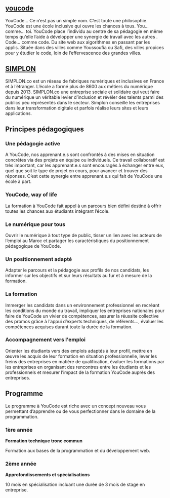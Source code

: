 
## [youcode](https://youcode.ma/)

YouCode… Ce n’est pas un simple nom. C’est toute une philosophie. YouCode est une école inclusive qui ouvre les chances à tous. You… comme… toi. YouCode place l’individu au centre de sa pédagogie en même temps qu’elle l’aide à développer une synergie de travail avec les autres . Code… comme code. Du site web aux algorithmes en passant par les applis. Située dans des villes comme Youssoufia ou Safi, des villes propices pour y étudier le code, loin de l’effervescence des grandes villes.

## [SIMPLON](https://simplon.co)

SIMPLON.co est un réseau de fabriques numériques et inclusives en France et à l’étranger. L’école a formé plus de 8600 aux métiers du numérique depuis 2013. SIMPLON.co une entreprise sociale et solidaire qui veut faire du numérique un véritable levier d’inclusion et révéler des talents parmi des publics peu représentés dans le secteur. Simplon conseille les entreprises dans leur transformation digitale et parfois réalise leurs sites et leurs applications.

## Principes pédagogiques

### Une pédagogie active

A YouCode, nos apprenant.e.s sont confrontés à des mises en situation concrètes via des projets en équipe ou individuels. Ce travail collaboratif est très important, car les apprenant.e.s sont encouragés à échanger entre eux, quel que soit le type de projet en cours, pour avancer et trouver des réponses. C’est cette synergie entre apprenant.e.s qui fait de YouCode une école à part.

### YouCode, way of life

La formation à YouCode fait appel à un parcours bien défini destiné à offrir toutes les chances aux étudiants intégrant l’école.

### Le numérique pour tous

Ouvrir le numérique à tout type de public, tisser un lien avec les acteurs de l’emploi au Maroc et partager les caractéristiques du positionnement pédagogique de YouCode.

### Un positionnement adapté

Adapter le parcours et la pédagogie aux profils de nos candidats, les informer sur les objectifs et sur leurs résultats au fur et à mesure de la formation.

### La formation

Immerger les candidats dans un environnement professionnel en recréant les conditions du monde du travail, impliquer les entreprises nationales pour faire de YouCode un vivier de compétences, assurer la réussite collective des promos grâce à l’appui d’experts techniques, de référents…, évaluer les compétences acquises durant toute la durée de la formation.

### Accompagnement vers l'emploi

Orienter les étudiants vers des emplois adaptés à leur profil, mettre en œuvre les acquis de leur formation en situation professionnelle, lever les freins des entreprises en matière de qualification, évaluer les formations par les entreprises en organisant des rencontres entre les étudiants et les professionnels et mesurer l’impact de la formation YouCode auprès des entreprises.

##  Programme

Le programme à YouCode est riche avec un concept nouveau vous permettant d’apprendre ou de vous perfectionner dans le domaine de la programmation.

### 1ère année

**Formation technique tronc commun**

Formation aux bases de la programmation et du développement web.

### 2ème année

**Approfondissements et spécialisations**

10 mois en spécialisation incluant une durée de 3 mois de stage en entreprise.
